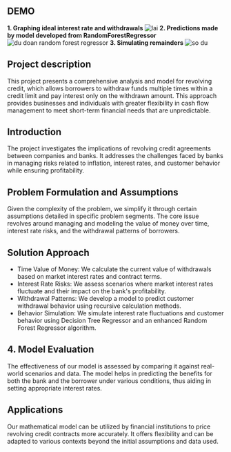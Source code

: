 ## DEMO
**1. Graphing ideal interest rate and withdrawals**
![lai](https://github.com/dngvmnh/VM2C_202400000471/assets/133772077/a3c28e3d-d476-4387-bed4-eb96b90987d5)
**2. Predictions made by model developed from RandomForestRegressor**
![du doan random forest regressor](https://github.com/dngvmnh/VM2C_202400000471/assets/133772077/539b5a86-f0bb-438a-be5c-50031d5054ed)
**3. Simulating remainders**
![so du](https://github.com/dngvmnh/VM2C_202400000471/assets/133772077/2e2c5606-c032-43fe-939d-8d7b3e55624c)


## Project description

This project presents a comprehensive analysis and model for revolving credit, which allows borrowers to withdraw funds multiple times within a credit limit and pay interest only on the withdrawn amount. This approach provides businesses and individuals with greater flexibility in cash flow management to meet short-term financial needs that are unpredictable.

## Introduction

The project investigates the implications of revolving credit agreements between companies and banks. It addresses the challenges faced by banks in managing risks related to inflation, interest rates, and customer behavior while ensuring profitability.

## Problem Formulation and Assumptions

Given the complexity of the problem, we simplify it through certain assumptions detailed in specific problem segments. The core issue revolves around managing and modeling the value of money over time, interest rate risks, and the withdrawal patterns of borrowers.

## Solution Approach

- Time Value of Money: We calculate the current value of withdrawals based on market interest rates and contract terms.
- Interest Rate Risks: We assess scenarios where market interest rates fluctuate and their impact on the bank's profitability.
- Withdrawal Patterns: We develop a model to predict customer withdrawal behavior using recursive calculation methods.
- Behavior Simulation: We simulate interest rate fluctuations and customer behavior using Decision Tree Regressor and an enhanced Random Forest Regressor algorithm.

## 4. Model Evaluation

The effectiveness of our model is assessed by comparing it against real-world scenarios and data. The model helps in predicting the benefits for both the bank and the borrower under various conditions, thus aiding in setting appropriate interest rates.

## Applications

Our mathematical model can be utilized by financial institutions to price revolving credit contracts more accurately. It offers flexibility and can be adapted to various contexts beyond the initial assumptions and data used.
